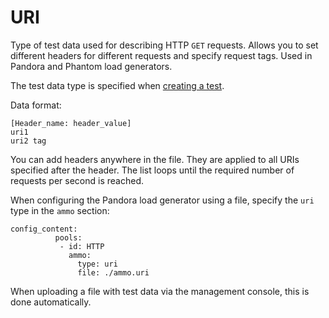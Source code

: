 # URI

Type of test data used for describing HTTP `GET` requests. Allows you to set different headers for different requests and specify request tags. Used in Pandora and Phantom load generators.

The test data type is specified when [creating a test](../../operations/create-test-bucket.md#create-test).

Data format:

```
[Header_name: header_value]
uri1 
uri2 tag
```

You can add headers anywhere in the file. They are applied to all URIs specified after the header. The list loops until the required number of requests per second is reached.

When configuring the Pandora load generator using a file, specify the `uri` type in the `ammo` section:

```
config_content:
          pools:
           - id: HTTP
             ammo:
               type: uri
               file: ./ammo.uri
```

When uploading a file with test data via the management console, this is done automatically.